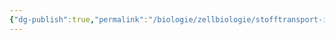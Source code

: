 ```yaml
---
{"dg-publish":true,"permalink":"/biologie/zellbiologie/stofftransport-in-zellen/transportvorgaenge-durch-die-biomembran/"}
---
```

